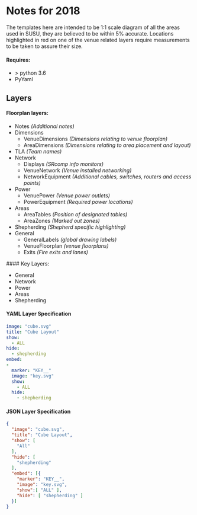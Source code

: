 # Notes for 2018

The templates here are intended to be 1:1 scale diagram of all the areas used in SUSU, they are believed to be within 5% accurate.
Locations highlighted in red on one of the venue related layers require measurements to be taken to assure their size.

#### Requires:
- \> python 3.6
- PyYaml

## Layers
#### Floorplan layers:
- Notes *(Additional notes)*
- Dimensions
  - VenueDimensions *(Dimensions relating to venue floorplan)*
  - AreaDimensions *(Dimensions relating to area placement and layout)*
- TLA *(Team names)*
- Network
  - Displays *(SRcomp info monitors)*
  - VenueNetwork *(Venue installed networking)*
  - NetworkEquipment *(Additional cables, switches, routers and access points)*
- Power
  - VenuePower *(Venue power outlets)*
  - PowerEquipment *(Required power locations)*
- Areas
  - AreaTables *(Position of designated tables)*
  - AreaZones *(Marked out zones)*
- Shepherding *(Shepherd specific highlighting)*
- General
  - GeneralLabels *(global drawing labels)*
  - VenueFloorplan *(venue floorplans)*
  - Exits *(Fire exits and lanes)*


#### Key Layers:
- General
- Network
- Power
- Areas
- Shepherding


#### YAML Layer Specification
```yaml
image: "cube.svg"
title: "Cube Layout"
show: 
  - ALL
hide:
  - shepherding
embed:
-
  marker: "KEY__"
  image: "key.svg"
  show: 
    - ALL
  hide:
    - shepherding
```

#### JSON Layer Specification
```json
{
  "image": "cube.svg",
  "title": "Cube Layout",
  "show": [
    "All"
  ],
  "hide": [
    "shepherding"
  ],
  "embed": [{
    "marker": "KEY__",
    "image": "key.svg",
    "show":[ "ALL" ],
    "hide": [ "shepherding" ]
  }]
}
```
